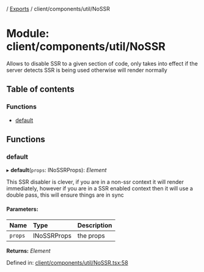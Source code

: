 [](../README.md) / [Exports](../modules.md) / client/components/util/NoSSR

# Module: client/components/util/NoSSR

Allows to disable SSR to a given section of code, only takes into effect
if the server detects SSR is being used otherwise will render normally

## Table of contents

### Functions

- [default](client_components_util_nossr.md#default)

## Functions

### default

▸ **default**(`props`: INoSSRProps): *Element*

This SSR disabler is clever, if you are in a non-ssr context it will render
immediately, however if you are in a SSR enabled context then it will use a double
pass, this will ensure things are in sync

#### Parameters:

Name | Type | Description |
:------ | :------ | :------ |
`props` | INoSSRProps | the props    |

**Returns:** *Element*

Defined in: [client/components/util/NoSSR.tsx:58](https://github.com/onzag/itemize/blob/0e9b128c/client/components/util/NoSSR.tsx#L58)

